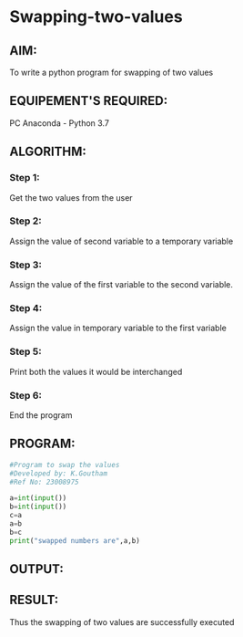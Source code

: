 # Swapping-two-values
## AIM:
To write a python program for swapping of two values
## EQUIPEMENT'S REQUIRED: 
PC
Anaconda - Python 3.7
## ALGORITHM: 
### Step 1:
Get the two values from the user
### Step 2: 
Assign the value of second variable to a temporary variable 
### Step 3: 
Assign the value of the first variable to the second variable.
### Step 4:  
Assign the value in temporary variable to the first variable
### Step 5: 
Print both the values it would be interchanged
### Step 6: 
End the program
## PROGRAM:

```python
#Program to swap the values
#Developed by: K.Goutham
#Ref No: 23008975

a=int(input())
b=int(input())
c=a 
a=b
b=c
print("swapped numbers are",a,b)
```
## OUTPUT:

## RESULT:
Thus the swapping of two values are successfully executed



